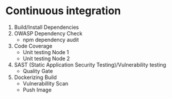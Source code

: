 # Continuous integration

1. Build/Install Dependencies
2. OWASP Dependency Check
    * npm dependency audit
3. Code Coverage
    * Unit testing Node 1
    * Unit testing Node 2
4. SAST (Static Application Security Testing)/Vulnerability testing
    * Quality Gate
5. Dockerizing Build
    * Vulnerabillity Scan
    * Push Image